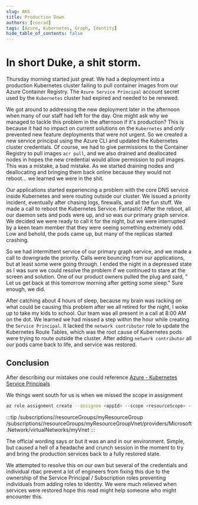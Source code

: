 ```yaml
---
slug: AKS
title: Production Down
authors: [conrad]
tags: [Azure, Kubernetes, Graph, Identity]
hide_table_of_contents: false
---
```


# In short Duke, a shit storm.

Thursday morning started just great. We had a deployment into a production Kubernetes cluster failing to pull container images from our Azure Container Registry. The `Azure Service Principal` account secret used by the `Kubernetes` cluster had expired and needed to be renewed.

We got around to addressing the new deployment later in the afternoon when many of our staff had left for the day. One might ask why we managed to tackle this problem in the afternoon if it's production? This is because it had no impact on current solutions on the `Kubernetes` and only prevented new feature deployments that were not urgent. So we created a new service principal using the Azure CLI and updated the Kubernetes cluster credentials. Of course, we had to give permissions to the Container Registry to pull images `acr pull`, and we also drained and deallocated nodes in hopes the new credential would allow permission to pull images. This was a mistake, a bad mistake. As we started draining nodes and deallocating and bringing them back online because they would not reboot... we learned we were in the shit.

Our applications started experiencing a problem with the core DNS service inside Kubernetes and were routing outside our cluster. We issued a priority incident, eventually after chasing logs, firewalls, and all the fun stuff. We made a call to reboot the Kubernetes Service. Fantastic! After the reboot, all our daemon sets and pods were up, and so was our primary graph service. We decided we were ready to call it for the night, but we were interrupted by a keen team member that they were seeing something extremely odd. Low and behold, the pods came up, but many of the replicas started crashing. 

So we had intermittent service of our primary graph service, and we made a call to downgrade the priority. Calls were bouncing from our applications, but at least some were going through. I ended the night in a depressed state as I was sure we could resolve the problem if we continued to stare at the screen and solution. One of our product owners pulled the plug and said, " Let us get back at this tomorrow morning after getting some sleep." Sure enough, we did.

After catching about 4 hours of sleep, because my brain was racking on what could be causing this problem after we all retired for the night, I woke up to take my kids to school. Our team was all present in a call at 8:00 AM on the dot. We learned we had missed a step within the hour while creating the `Service Principal`. It lacked the `network contributor` role to update the Kubernetes Route Tables, which was the root cause of Kubernetes pods were trying to route outside the cluster. After adding `network contributor` all our pods came back to life, and service was restored.

## Conclusion

After describing our mistakes one could reference [Azure - Kubernetes Service Principals ](https://docs.microsoft.com/en-us/azure/aks/kubernetes-service-principal?tabs=azure-cli)

We things went south for us is when we missed the scope in assignment

```bash
az role assignment create --assignee <appId> --scope <resourceScope> --role Contributor
```

:::tip
/subscriptions/<guid>/resourceGroups/myResourceGroup 
/subscriptions/<guid>/resourceGroups/myResourceGroupVnet/providers/Microsoft.Network/virtualNetworks/myVnet
:::

The official wording says or but it was an and in our environment. Simple, but caused a hell of a headache and crunch session in the moment to try and bring the production services back to a fully restored state. 

We attempted to resolve this on our own but several of the credentials and individual rbac prevent a lot of engineers from fixing this due to the ownership of the Service Principal / Subscription roles preventing individuals from adding roles to identity.  We were much relieved when services were restored hope this read might help someone who might encounter this.